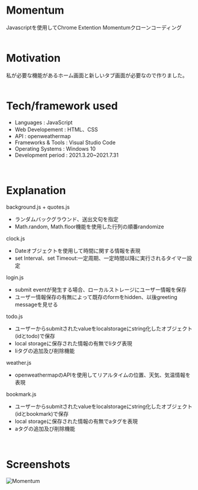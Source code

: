 # Momentum
Javascriptを使用してChrome Extention Momentumクローンコーディング
<br>
<br>
# Motivation
私が必要な機能があるホーム画面と新しいタブ画面が必要なので作りました。
<br>
<br>
# Tech/framework used
- Languages : JavaScript
- Web Developement : HTML、CSS
- API : openweathermap
- Frameworks & Tools : Visual Studio Code
- Operating Systems : Windows 10
- Development period : 2021.3.20~2021.7.31
<br>

# Explanation
background.js + quotes.js
 - ランダムバックグラウンド、送出文句を指定
 - Math.random, Math.floor機能を使用した行列の順番randomize

clock.js
 - Dateオブジェクトを使用して時間に関する情報を表現
 - set Interval、set Timeout:一定周期、一定時間以降に実行されるタイマー設定

login.js
 - submit eventが発生する場合、ローカルストレージにユーザー情報を保存
 - ユーザー情報保存の有無によって既存のformをhidden、以後greeting messageを見せる

todo.js
 - ユーザーからsubmitされたvalueをlocalstorageにstring化したオブジェクト(idとtodo)で保存
 - local storageに保存された情報の有無でliタグ表現 
 - liタグの追加及び削除機能

weather.js
 - openweathermapのAPIを使用してリアルタイムの位置、天気、気温情報を表現

bookmark.js
 - ユーザーからsubmitされたvalueをlocalstorageにstring化したオブジェクト(idとbookmark)で保存
 - local storageに保存された情報の有無でaタグを表現 
 - aタグの追加及び削除機能
<br>

# Screenshots
![Momentum](https://user-images.githubusercontent.com/54131117/128968882-28c1bb18-9e49-42dd-9371-113510191792.jpg)
